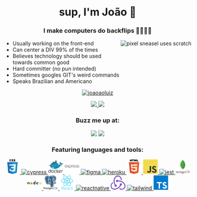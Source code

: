 
<p align="left">
<h1 align="center">sup, I'm João 👋</h1>
<h3 align="center">I make computers do backflips 🏄🏾‍♂️💫</h3>
</p>
<img align="right"  alt="pixel sneasel uses scratch" height="125" src="https://64.media.tumblr.com/090afb09dd31ca55115d2a9f048d7bf0/tumblr_n54t6mXMav1s3bc1no1_250.gif">

<ul>
  <li>Usually working on the front-end</li>
  <li>Can center a DIV 99% of the times</li>
  <li>Believes technology should be used towards common good</li>
  <li>Hard committer (no pun intended)</li>
  <li>Sometimes googles GIT's weird commands</li>
  <li>Speaks Brazilian and Americano</li>
</ul>


<p align="center"> <a href="https://github.com/ryo-ma/github-profile-trophy"><img src="https://github-profile-trophy.vercel.app/?username=joaoaoluiz&theme=dark_lover&no-frame=true&margin-w=15" alt="joaoaoluiz" /></a> </p>

<div align="center">
  <a href="https://github.com/joaoaoluiz">
  <img height="165em" src="https://github-readme-stats.vercel.app/api?username=joaoaoluiz&show_icons=true&theme=dracula&include_all_commits=true&count_private=true&bg_color=00000000"/>
  <img height="165em" src="https://github-readme-stats.vercel.app/api/top-langs/?username=joaoaoluiz&layout=compact&langs_count=7&theme=dracula&bg_color=00000000"/>
  </a>
</div>



<h3 align="center">Buzz me up at:</h3>
<p align="center">
<a href="https://www.linkedin.com/in/joaoaoluiz/" target="_blank"><img src="https://img.shields.io/badge/-LinkedIn-C76C8F?style=for-the-badge&logo=linkedin&logoColor=white" target="_blank"></a>
<a href = "mailto:joaoaoluiz@protonmail.com"><img src="https://img.shields.io/badge/Email-C76C8F?style=for-the-badge&logo=protonmail&logoColor=white" target=" _blank"></a>
</p>


<h3  align="center">Featuring languages and tools:</h3>
<p  align="center"> <a href="https://www.w3schools.com/css/" target="_blank" rel="noreferrer"> <img src="https://raw.githubusercontent.com/devicons/devicon/master/icons/css3/css3-original-wordmark.svg" alt="css3" width="40" height="40"/> </a> <a href="https://www.cypress.io" target="_blank" rel="noreferrer"> <img src="https://raw.githubusercontent.com/simple-icons/simple-icons/6e46ec1fc23b60c8fd0d2f2ff46db82e16dbd75f/icons/cypress.svg" alt="cypress" width="40" height="40"/> </a> <a href="https://www.docker.com/" target="_blank" rel="noreferrer"> <img src="https://raw.githubusercontent.com/devicons/devicon/master/icons/docker/docker-original-wordmark.svg" alt="docker" width="40" height="40"/> </a> <a href="https://expressjs.com" target="_blank" rel="noreferrer"> <img src="https://raw.githubusercontent.com/devicons/devicon/master/icons/express/express-original-wordmark.svg" alt="express" width="40" height="40"/> </a> <a href="https://www.figma.com/" target="_blank" rel="noreferrer"> <img src="https://www.vectorlogo.zone/logos/figma/figma-icon.svg" alt="figma" width="40" height="40"/> </a> <a href="https://heroku.com" target="_blank" rel="noreferrer"> <img src="https://www.vectorlogo.zone/logos/heroku/heroku-icon.svg" alt="heroku" width="40" height="40"/> </a> <a href="https://www.w3.org/html/" target="_blank" rel="noreferrer"> <img src="https://raw.githubusercontent.com/devicons/devicon/master/icons/html5/html5-original-wordmark.svg" alt="html5" width="40" height="40"/> </a> <a href="https://developer.mozilla.org/en-US/docs/Web/JavaScript" target="_blank" rel="noreferrer"> <img src="https://raw.githubusercontent.com/devicons/devicon/master/icons/javascript/javascript-original.svg" alt="javascript" width="40" height="40"/> </a> <a href="https://jestjs.io" target="_blank" rel="noreferrer"> <img src="https://www.vectorlogo.zone/logos/jestjsio/jestjsio-icon.svg" alt="jest" width="40" height="40"/> </a> <a href="https://www.mongodb.com/" target="_blank" rel="noreferrer"> <img src="https://raw.githubusercontent.com/devicons/devicon/master/icons/mongodb/mongodb-original-wordmark.svg" alt="mongodb" width="40" height="40"/> </a> <a href="https://nodejs.org" target="_blank" rel="noreferrer"> <img src="https://raw.githubusercontent.com/devicons/devicon/master/icons/nodejs/nodejs-original-wordmark.svg" alt="nodejs" width="40" height="40"/> </a> <a href="https://www.postgresql.org" target="_blank" rel="noreferrer"> <img src="https://raw.githubusercontent.com/devicons/devicon/master/icons/postgresql/postgresql-original-wordmark.svg" alt="postgresql" width="40" height="40"/> </a> <a href="https://reactjs.org/" target="_blank" rel="noreferrer"> <img src="https://raw.githubusercontent.com/devicons/devicon/master/icons/react/react-original-wordmark.svg" alt="react" width="40" height="40"/> </a> <a href="https://reactnative.dev/" target="_blank" rel="noreferrer"> <img src="https://reactnative.dev/img/header_logo.svg" alt="reactnative" width="40" height="40"/> </a> <a href="https://redux.js.org" target="_blank" rel="noreferrer"> <img src="https://raw.githubusercontent.com/devicons/devicon/master/icons/redux/redux-original.svg" alt="redux" width="40" height="40"/> </a> <a href="https://tailwindcss.com/" target="_blank" rel="noreferrer"> <img src="https://www.vectorlogo.zone/logos/tailwindcss/tailwindcss-icon.svg" alt="tailwind" width="40" height="40"/> </a> <a href="https://www.typescriptlang.org/" target="_blank" rel="noreferrer"> <img src="https://raw.githubusercontent.com/devicons/devicon/master/icons/typescript/typescript-original.svg" alt="typescript" width="40" height="40"/> </a> </p>

